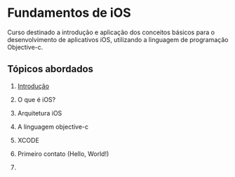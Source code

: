 <h1> Fundamentos de iOS </h1>

<p>Curso destinado a introdução e aplicação dos conceitos básicos para o desenvolvimento de aplicativos iOS, utilizando a linguagem de programação Objective-c.</p>

<h2>Tópicos abordados</h2>

1. <a href=''>Introdução</a>
  1. O que é iOS?
  2. Arquitetura iOS
  3. A linguagem objective-c
  4. XCODE
  5. Primeiro contato (Hello, World!)

2. <a href=''> </a>
